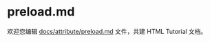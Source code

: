 preload.md
===

欢迎您编辑 <a target="__blank" href="https://github.com/jaywcjlove/html-tutorial/blob/master/docs/attribute/preload.md">docs/attribute/preload.md</a> 文件，共建 HTML Tutorial 文档。